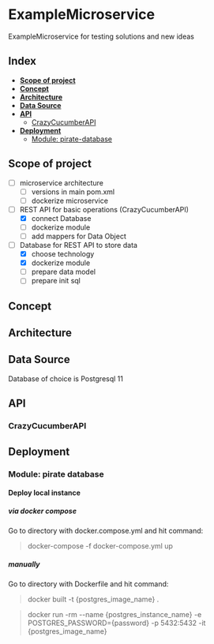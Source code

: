 # ExampleMicroservice
ExampleMicroservice for testing solutions and new ideas

## Index
- **[Scope of project](#Scope-of-project)**
- **[Concept](#Concept)**
- **[Architecture](#Architecture)**
- **[Data Source](#Data-Source)**
- **[API](#API)**
    - [CrazyCucumberAPI](#CrazyCucumberAPI)
- **[Deployment](#Deployment)**
    - [Module: pirate-database](#Module:-pirate-database)

## Scope of project

- [ ] microservice architecture
    - [ ] versions in main pom.xml
    - [ ] dockerize microservice 
- [ ] REST API for basic operations (CrazyCucumberAPI)
    - [x] connect Database
    - [ ] dockerize module
    - [ ] add mappers for Data Object
- [ ] Database for REST API to store data
    - [x] choose technology
    - [x] dockerize module
    - [ ] prepare data model
    - [ ] prepare init sql

## Concept

## Architecture

## Data Source
Database of choice is Postgresql 11

## API
### CrazyCucumberAPI

## Deployment
### Module: pirate database

#### Deploy local instance

##### via docker compose

Go to directory with docker.compose.yml and hit command:

> docker-compose -f docker-compose.yml up

##### manually

Go to directory with Dockerfile and hit command:

> docker built -t {postgres_image_name} .

> docker run -rm --name {postgres_instance_name} -e POSTGRES_PASSWORD={password} -p 5432:5432 -it {postgres_image_name}